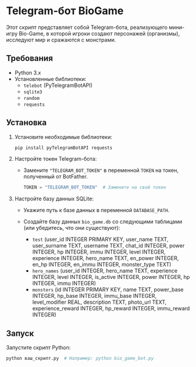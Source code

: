 # Telegram-бот BioGame

Этот скрипт представляет собой Telegram-бота, реализующего мини-игру Bio-Game, в которой игроки создают персонажей (организмы), исследуют мир и сражаются с монстрами.

## Требования

*   Python 3.x
*   Установленные библиотеки:
    *   `telebot` (PyTelegramBotAPI)
    *   `sqlite3`
    *   `random`
    *   `requests`

## Установка

1.  Установите необходимые библиотеки:
    ```bash
    pip install pyTelegramBotAPI requests
    ```

2.  Настройте токен Telegram-бота:
    *   Замените `"TELEGRAM_BOT_TOKEN"` в переменной `TOKEN` на токен, полученный от BotFather.
        ```python
        TOKEN = "TELEGRAM_BOT_TOKEN"  # Замените на свой токен
        ```

3.  Настройте базу данных SQLite:
    *   Укажите путь к базе данных в переменной `DATABASE_PATH`.
    *   Создайте базу данных `bio_game.db` со следующими таблицами (или убедитесь, что они существуют):

        *   `test` (user_id INTEGER PRIMARY KEY, user_name TEXT, user_surname TEXT, username TEXT, chat_id INTEGER, power INTEGER, hp INTEGER, immu INTEGER, level INTEGER, experience INTEGER, hero_name TEXT, en_power INTEGER, en_hp INTEGER, en_immu INTEGER, monster_type TEXT)
        *   `hero_names` (user_id INTEGER, hero_name TEXT, experience INTEGER, level INTEGER, is_active INTEGER, power INTEGER, hp INTEGER, immu INTEGER)
        *   `monsters` (id INTEGER PRIMARY KEY, name TEXT, power_base INTEGER, hp_base INTEGER, immu_base INTEGER, level_modifier REAL, description TEXT, photo_url TEXT, experience_reward INTEGER, hp_reward INTEGER, immu_reward INTEGER)

## Запуск

Запустите скрипт Python:

```bash
python ваш_скрипт.py  # Например: python bio_game_bot.py